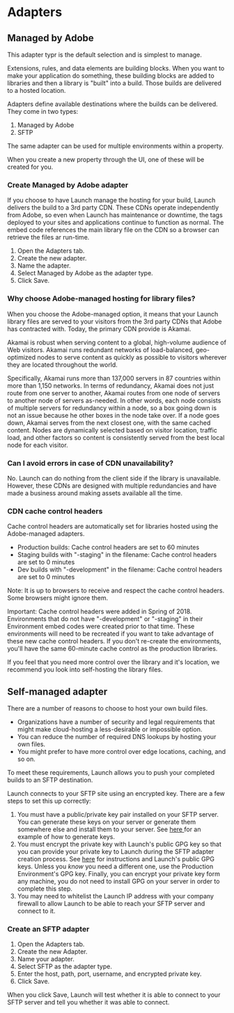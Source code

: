 # Adapters

## Managed by Adobe

This adapter typr is the default selection and is simplest to manage.

Extensions, rules, and data elements are building blocks. When you want to make your application do something, these building blocks are added to libraries and then a library is "built" into a build. Those builds are delivered to a hosted location.

Adapters define available destinations where the builds can be delivered. They come in two types:

1. Managed by Adobe
2. SFTP

The same adapter can be used for multiple environments within a property.

When you create a new property through the UI, one of these will be created for you.

### Create Managed by Adobe adapter

If you choose to have Launch manage the hosting for your build, Launch delivers the build to a 3rd party CDN. These CDNs operate independently from Adobe, so even when Launch has maintenance or downtime, the tags deployed to your sites and applications continue to function as normal.  The embed code references the main library file on the CDN so a browser can retrieve the files ar run-time.

1. Open the Adapters tab.
2. Create the new adapter.
3. Name the adapter.
4. Select Managed by Adobe as the adapter type.
5. Click Save.

### Why choose Adobe-managed hosting for library files?

When you choose the Adobe-managed option, it means that your Launch library files are served to your visitors from the 3rd party CDNs that Adobe has contracted with.  Today, the primary CDN provide is Akamai.

Akamai is robust when serving content to a global, high-volume audience of Web visitors. Akamai runs redundant networks of load-balanced, geo-optimized nodes to serve content as quickly as possible to visitors wherever they are located throughout the world.

Specifically, Akamai runs more than 137,000 servers in 87 countries within more than 1,150 networks. In terms of redundancy, Akamai does not just route from one server to another, Akamai routes from one node of servers to another node of servers as-needed. In other words, each node consists of multiple servers for redundancy within a node, so a box going down is not an issue because he other boxes in the node take over. If a node goes down, Akamai serves from the next closest one, with the same cached content. Nodes are dynamically selected based on visitor location, traffic load, and other factors so content is consistently served from the best local node for each visitor.

### Can I avoid errors in case of CDN unavailability?

No. Launch can do nothing from the client side if the library is unavailable. However, these CDNs are designed with multiple redundancies and have made a business around making assets available all the time.

### CDN cache control headers

Cache control headers are automatically set for libraries hosted using the Adobe-managed adapters.

* Production builds: Cache control headers are set to 60 minutes
* Staging builds with "-staging" in the filename: Cache control headers are set to 0 minutes
* Dev builds with "-development" in the filename: Cache control headers are set to 0 minutes

Note: It is up to browsers to receive and respect the cache control headers. Some browsers might ignore them.

Important: Cache control headers were added in Spring of 2018. Environments that do not have "-development" or "-staging" in their Environment embed codes were created prior to that time.  These environments will need to be recreated if you want to take advantage of these new cache control headers.  If you don't re-create the environments, you'll have the same 60-minute cache control as the production libraries.

If you feel that you need more control over the library and it's location, we recommend you look into self-hosting the library files.

## Self-managed adapter

There are a number of reasons to choose to host your own build files.

* Organizations have a number of security and legal requirements that might make cloud-hosting a less-desirable or impossible option.
* You can reduce the number of required DNS lookups by hosting your own files.
* You might prefer to have more control over edge locations, caching, and so on.

To meet these requirements, Launch allows you to push your completed builds to an SFTP destination.

Launch connects to your SFTP site using an encrypted key. There are a few steps to set this up correctly:

1. You must have a public/private key pair installed on your SFTP server.  You can generate these keys on your server or generate them somewhere else and install them to your server.  See [here ](https://help.github.com/articles/generating-a-new-ssh-key-and-adding-it-to-the-ssh-agent/#generating-a-new-ssh-key)for an example of how to generate keys.
2. You must encrypt the private key with Launch's public GPG key so that you can provide your private key to Launch during the SFTP adapter creation process.  See [here](https://developer.adobelaunch.com/guides/api/encrypting_values/) for instructions and Launch's public GPG keys.  Unless you _know_ you need a different one, use the Production Environment's GPG key.  Finally, you can encrypt your private key form any  machine, you do not need to install GPG on your server in order to complete this step.
3. You may need to whitelist the Launch IP address with your company firewall to allow Launch to be able to reach your SFTP server and connect to it.

### Create an SFTP adapter

1. Open the Adapters tab.
2. Create the new Adapter.
3. Name your adapter.
4. Select SFTP as the adapter type.
5. Enter the host, path, port, username, and encrypted private key.
6. Click Save.

When you click Save, Launch will test whether it is able to connect to your SFTP server and tell you whether it was able to connect.

